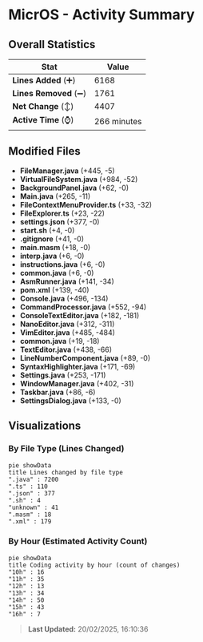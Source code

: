 # MicrOS - Activity Summary 

## Overall Statistics

| Stat                   | Value                                                             |
| ---------------------- | ----------------------------------------------------------------- |
| **Lines Added** (➕)   | 6168                                          |
| **Lines Removed** (➖) | 1761                                        |
| **Net Change** (↕)    | 4407                |
| **Active Time** (⌚)   | 266 minutes |


## Modified Files
- **FileManager.java** (+445, -5)
- **VirtualFileSystem.java** (+984, -52)
- **BackgroundPanel.java** (+62, -0)
- **Main.java** (+265, -11)
- **FileContextMenuProvider.ts** (+33, -32)
- **FileExplorer.ts** (+23, -22)
- **settings.json** (+377, -0)
- **start.sh** (+4, -0)
- **.gitignore** (+41, -0)
- **main.masm** (+18, -0)
- **interp.java** (+6, -0)
- **instructions.java** (+6, -0)
- **common.java** (+6, -0)
- **AsmRunner.java** (+141, -34)
- **pom.xml** (+139, -40)
- **Console.java** (+496, -134)
- **CommandProcessor.java** (+552, -94)
- **ConsoleTextEditor.java** (+182, -181)
- **NanoEditor.java** (+312, -311)
- **VimEditor.java** (+485, -484)
- **common.java** (+19, -18)
- **TextEditor.java** (+438, -66)
- **LineNumberComponent.java** (+89, -0)
- **SyntaxHighlighter.java** (+171, -69)
- **Settings.java** (+253, -171)
- **WindowManager.java** (+402, -31)
- **Taskbar.java** (+86, -6)
- **SettingsDialog.java** (+133, -0)

## Visualizations

### By File Type (Lines Changed)

```mermaid
pie showData
title Lines changed by file type
".java" : 7200
".ts" : 110
".json" : 377
".sh" : 4
"unknown" : 41
".masm" : 18
".xml" : 179
```

### By Hour (Estimated Activity Count)

```mermaid
pie showData
title Coding activity by hour (count of changes)
"10h" : 16
"11h" : 35
"12h" : 13
"13h" : 34
"14h" : 50
"15h" : 43
"16h" : 7
```


> **Last Updated:** 20/02/2025, 16:10:36